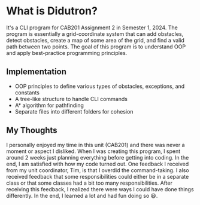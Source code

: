 # What is Didutron?

It's a CLI program for CAB201 Assignment 2 in Semester 1, 2024. The program is essentially a grid-coordinate system that can add obstacles, detect obstacles, create a map of some area of the grid, and find a valid path between two points. The goal of this program is to understand OOP and apply best-practice programming principles.

## Implementation
- OOP principles to define various types of obstacles, exceptions, and constants
- A tree-like structure to handle CLI commands
- A* algorithm for pathfinding
- Separate files into different folders for cohesion

## My Thoughts

I personally enjoyed my time in this unit (CAB201) and there was never a moment or aspect I disliked. When I was creating this program, I spent around 2 weeks just planning everything before getting into coding. In the end, I am satisfied with how my code turned out. One feedback I received from my unit coordinator, Tim, is that I overdid the command-taking. I also received feedback that some responsibilities could either be in a separate class or that some classes had a bit too many responsibilities. After receiving this feedback, I realized there were ways I could have done things differently. In the end, I learned a lot and had fun doing so 😆.
